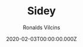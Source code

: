 ---
title: Sidey
github: https://github.com/ronv/sidey
demo: https://sidey-jekyll.netlify.com/
author: Ronalds Vilcins
date: 2020-02-03T00:00:00.000Z
ssg:
  - Jekyll
category:
  - Blog
description: Simple and minimalistic jekyll blogging theme
draft: false
publish_date: '2020-01-30T18:13:54Z'
update_date: '2022-07-31T17:46:16Z'
github_star: 401
github_fork: 181
---